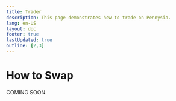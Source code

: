 ```yaml
---
title: Trader
description: This page demonstrates how to trade on Pennysia.
lang: en-US
layout: doc
footer: true
lastUpdated: true
outline: [2,3]
---
```

# How to Swap
COMING SOON.
<!-- # Add Liquidity
This page demonstrates how to add liquidity on Pennysia user interface.

## Create a New Pool
In this example, we are creating a new liqudity position and a new liquidity pool.
<YouTubeEmbed video-id="BlPMw_5mNek" />

## Add to Existing Pool
In this example, we are adding liquidity to our existing position.
<YouTubeEmbed video-id="WW27PkDVU5E" />


::: info :information_source:  INFO
Before proceeding any below steps, make sure your wallet/account is connected.
:::

## Steps
1. Select Token Pair: Choose the first token and second token you want to provide liquidity for.
    - For existing pools: The interface will automatically detect the pool
    - For new pools: You'll be creating a brand new liquidity pool
2. Enter Amounts: Specify the amount for each token you want to add as liquidity.
    - The interface automatically calculates the corresponding amounts based on current pool ratios
    - For new pools, you set the initial price ratio
3. Set Position Type: Choose your liquidity position strategy:
    - Long Position: Bullish on the token pair
    - Short Position: Bearish on the token pair
4. Review Details: Check the estimated LP tokens you'll receive and pool share percentage.
5. Click the 'Add Liquidity' button to execute the transaction.
6. Approve Tokens (if needed): Your wallet will prompt you to approve token spending (one-time setup per token).
7. Your wallet pops up to sign/confirm the transaction, click confirm.
8. Done. You'll receive LP tokens representing your liquidity position.



::: tip :book: TIP
You can add more liquidity to existing positions by repeating the process with the same token pair.
 :::
 -->
